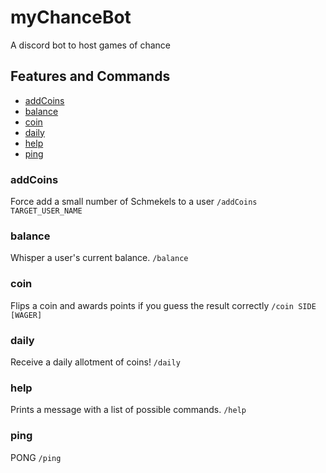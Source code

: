 # myChanceBot
A discord bot to host games of chance


## Features and Commands
* [addCoins](#addCoins)
* [balance](#balance)
* [coin](#coin)
* [daily](#daily)
* [help](#help)
* [ping](#ping)

### addCoins
Force add a small number of Schmekels to a user
`/addCoins TARGET_USER_NAME`

### balance
Whisper a user's current balance.
`/balance`

### coin
Flips a coin and awards points if you guess the result correctly
`/coin SIDE [WAGER]`

### daily
Receive a daily allotment of coins!
`/daily`

### help
Prints a message with a list of possible commands.
`/help`

### ping
PONG
`/ping`
